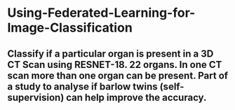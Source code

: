 # Using-Federated-Learning-for-Image-Classification

## Classify if a particular organ is present in a 3D CT Scan using RESNET-18. 22 organs. In one CT scan more than one organ can be present. Part of a study to analyse if barlow twins (self-supervision) can help improve the accuracy.

